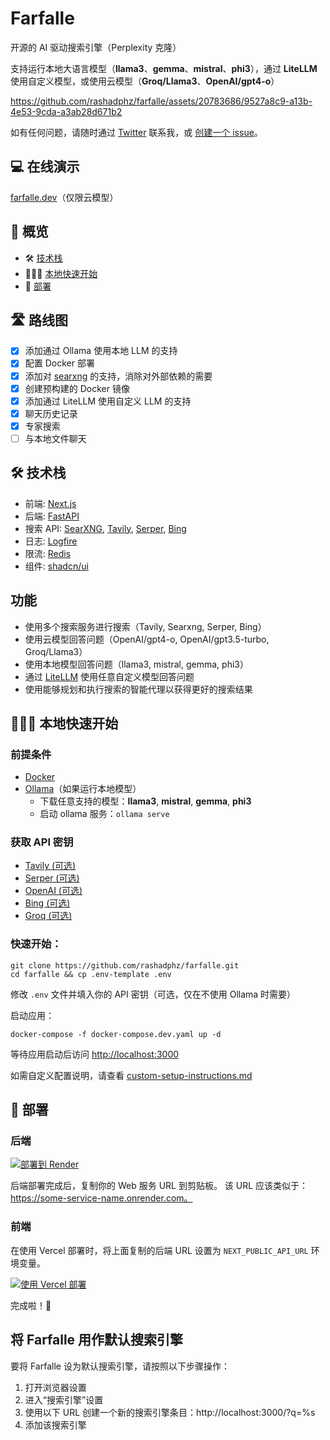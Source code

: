 # Farfalle

开源的 AI 驱动搜索引擎（Perplexity 克隆）

支持运行本地大语言模型（**llama3**、**gemma**、**mistral**、**phi3**），通过 **LiteLLM** 使用自定义模型，或使用云模型（**Groq/Llama3**、**OpenAI/gpt4-o**）

https://github.com/rashadphz/farfalle/assets/20783686/9527a8c9-a13b-4e53-9cda-a3ab28d671b2

如有任何问题，请随时通过 [Twitter](https://twitter.com/rashadphz) 联系我，或 [创建一个 issue](https://github.com/rashadphz/farfalle/issues/new)。

## 💻 在线演示

[farfalle.dev](https://farfalle.dev/)（仅限云模型）

## 📖 概览

- 🛠️ [技术栈](#%EF%B8%8F-tech-stack)
- 🏃🏿‍♂️ [本地快速开始](#%EF%B8%8F-getting-started)
- 🚀 [部署](#-deploy)

## 🛣️ 路线图

- [x] 添加通过 Ollama 使用本地 LLM 的支持
- [x] 配置 Docker 部署
- [x] 添加对 [searxng](https://github.com/searxng/searxng) 的支持，消除对外部依赖的需要
- [x] 创建预构建的 Docker 镜像
- [x] 添加通过 LiteLLM 使用自定义 LLM 的支持
- [x] 聊天历史记录
- [x] 专家搜索
- [ ] 与本地文件聊天

## 🛠️ 技术栈

- 前端: [Next.js](https://nextjs.org/)
- 后端: [FastAPI](https://fastapi.tiangolo.com/)
- 搜索 API: [SearXNG](https://github.com/searxng/searxng), [Tavily](https://tavily.com/), [Serper](https://serper.dev/), [Bing](https://www.microsoft.com/en-us/bing/apis/bing-web-search-api)
- 日志: [Logfire](https://pydantic.dev/logfire)
- 限流: [Redis](https://redis.io/)
- 组件: [shadcn/ui](https://ui.shadcn.com/)

## 功能

- 使用多个搜索服务进行搜索（Tavily, Searxng, Serper, Bing）
- 使用云模型回答问题（OpenAI/gpt4-o, OpenAI/gpt3.5-turbo, Groq/Llama3）
- 使用本地模型回答问题（llama3, mistral, gemma, phi3）
- 通过 [LiteLLM](https://litellm.vercel.app/docs/providers) 使用任意自定义模型回答问题
- 使用能够规划和执行搜索的智能代理以获得更好的搜索结果

## 🏃🏿‍♂️ 本地快速开始

### 前提条件

- [Docker](https://docs.docker.com/get-docker/)
- [Ollama](https://ollama.com/download)（如果运行本地模型）
  - 下载任意支持的模型：**llama3**, **mistral**, **gemma**, **phi3**
  - 启动 ollama 服务：`ollama serve`

### 获取 API 密钥

- [Tavily (可选)](https://app.tavily.com/home)
- [Serper (可选)](https://serper.dev/dashboard)
- [OpenAI (可选)](https://platform.openai.com/api-keys)
- [Bing (可选)](https://www.microsoft.com/en-us/bing/apis/bing-web-search-api)
- [Groq (可选)](https://console.groq.com/keys)

### 快速开始：
```
git clone https://github.com/rashadphz/farfalle.git
cd farfalle && cp .env-template .env
```
修改 `.env` 文件并填入你的 API 密钥（可选，仅在不使用 Ollama 时需要）

启动应用：
```
docker-compose -f docker-compose.dev.yaml up -d
```

等待应用启动后访问 [http://localhost:3000](http://localhost:3000)

如需自定义配置说明，请查看 [custom-setup-instructions.md](/custom-setup-instructions.md)

## 🚀 部署

### 后端

[![部署到 Render](https://edas-hz.oss-cn-hangzhou.aliyuncs.com/edas-apps/charts-store/farfalle/image/deploy-to-render-button.svg)](https://render.com/deploy?repo=https://github.com/rashadphz/farfalle)

后端部署完成后，复制你的 Web 服务 URL 到剪贴板。
该 URL 应该类似于：https://some-service-name.onrender.com。

### 前端

在使用 Vercel 部署时，将上面复制的后端 URL 设置为 `NEXT_PUBLIC_API_URL` 环境变量。

[![使用 Vercel 部署](https://vercel.com/button)](https://vercel.com/new/clone?repository-url=https%3A%2F%2Fgithub.com%2Frashadphz%2Ffarfalle&env=NEXT_PUBLIC_API_URL&envDescription=URL%20for%20your%20backend%20application.%20For%20backends%20deployed%20with%20Render%2C%20the%20URL%20will%20look%20like%20this%3A%20https%3A%2F%2F%5Bsome-hostname%5D.onrender.com&root-directory=src%2Ffrontend)

完成啦！🎉

## 将 Farfalle 用作默认搜索引擎

要将 Farfalle 设为默认搜索引擎，请按照以下步骤操作：
1. 打开浏览器设置
2. 进入“搜索引擎”设置
3. 使用以下 URL 创建一个新的搜索引擎条目：http://localhost:3000/?q=%s
4. 添加该搜索引擎